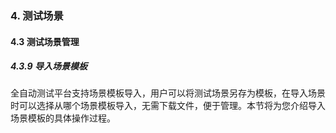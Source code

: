 ### 4. 测试场景

#### 4.3 测试场景管理 

##### 4.3.9 导入场景模板

全自动测试平台支持场景模板导入，用户可以将测试场景另存为模板，在导入场景时可以选择从哪个场景模板导入，无需下载文件，便于管理。本节将为您介绍导入场景模板的具体操作过程。
